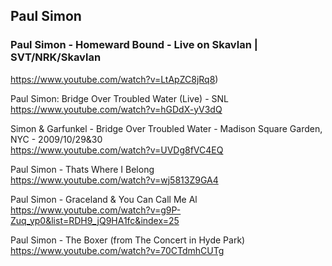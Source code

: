 ## Paul Simon ##

### Paul Simon - Homeward Bound - Live on Skavlan | SVT/NRK/Skavlan  
https://www.youtube.com/watch?v=LtApZC8jRq8)

Paul Simon: Bridge Over Troubled Water (Live) - SNL  
https://www.youtube.com/watch?v=hGDdX-yV3dQ

Simon & Garfunkel - Bridge Over Troubled Water - Madison Square Garden, NYC - 2009/10/29&30  
https://www.youtube.com/watch?v=UVDg8fVC4EQ

Paul Simon - Thats Where I Belong  
https://www.youtube.com/watch?v=wj5813Z9GA4

Paul Simon - Graceland & You Can Call Me Al  
https://www.youtube.com/watch?v=g9P-Zuq_yp0&list=RDH9_jQ9HA1fc&index=25

Paul Simon - The Boxer (from The Concert in Hyde Park)  
https://www.youtube.com/watch?v=70CTdmhCUTg
